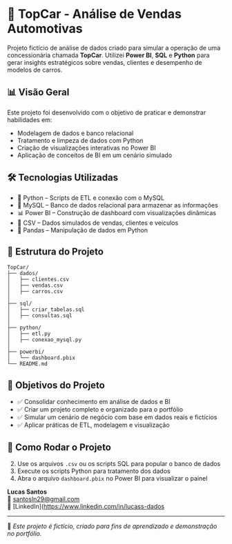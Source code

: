 # 🚗 TopCar - Análise de Vendas Automotivas

Projeto fictício de análise de dados criado para simular a operação de uma concessionária chamada **TopCar**. Utilizei **Power BI**, **SQL** e **Python** para gerar insights estratégicos sobre vendas, clientes e desempenho de modelos de carros.

## 📊 Visão Geral

Este projeto foi desenvolvido com o objetivo de praticar e demonstrar habilidades em:

- Modelagem de dados e banco relacional  
- Tratamento e limpeza de dados com Python  
- Criação de visualizações interativas no Power BI  
- Aplicação de conceitos de BI em um cenário simulado  

## 🛠️ Tecnologias Utilizadas

- 🐍 Python – Scripts de ETL e conexão com o MySQL  
- 🐬 MySQL – Banco de dados relacional para armazenar as informações  
- 📊 Power BI – Construção de dashboard com visualizações dinâmicas  
- 📁 CSV – Dados simulados de vendas, clientes e veículos  
- 🧹 Pandas – Manipulação de dados em Python  

## 📁 Estrutura do Projeto

```
TopCar/
├── dados/
│   ├── clientes.csv
│   ├── vendas.csv
│   ├── carros.csv
│
├── sql/
│   ├── criar_tabelas.sql
│   ├── consultas.sql
│
├── python/
│   ├── etl.py
│   ├── conexao_mysql.py
│
├── powerbi/
│   └── dashboard.pbix
└── README.md
```

## 🎯 Objetivos do Projeto

- ✅ Consolidar conhecimento em análise de dados e BI  
- ✅ Criar um projeto completo e organizado para o portfólio  
- ✅ Simular um cenário de negócio com base em dados reais e fictícios  
- ✅ Aplicar práticas de ETL, modelagem e visualização  

## 🚀 Como Rodar o Projeto

2. Use os arquivos `.csv` ou os scripts SQL para popular o banco de dados  
3. Execute os scripts Python para tratamento dos dados  
4. Abra o arquivo `dashboard.pbix` no Power BI para visualizar o painel  


**Lucas Santos**  
📧 santosln29@gmail.com  
🔗 [LinkedIn](https://www.linkedin.com/in/lucass-dados  

---

📝 *Este projeto é fictício, criado para fins de aprendizado e demonstração no portfólio.*
